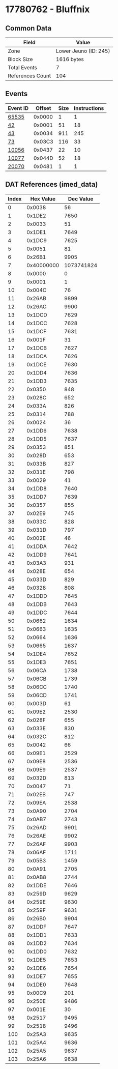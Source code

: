 # 17780762 - Bluffnix

## Common Data

| Field            | Value                 |
|------------------|-----------------------|
| Zone             | Lower Jeuno (ID: 245) |
| Block Size       | 1616 bytes            |
| Total Events     | 7                     |
| References Count | 104                   |

## Events

| Event ID            | Offset   |   Size |   Instructions |
|---------------------|----------|--------|----------------|
| [65535](./65535.md) | 0x0000   |      1 |              1 |
| [42](./42.md)       | 0x0001   |     51 |             18 |
| [43](./43.md)       | 0x0034   |    911 |            245 |
| [73](./73.md)       | 0x03C3   |    116 |             33 |
| [10056](./10056.md) | 0x0437   |     22 |             10 |
| [10077](./10077.md) | 0x044D   |     52 |             18 |
| [20070](./20070.md) | 0x0481   |      1 |              1 |

## DAT References (imed_data)

|   Index | Hex Value   |   Dec Value |
|---------|-------------|-------------|
|       0 | 0x0038      |          56 |
|       1 | 0x1DE2      |        7650 |
|       2 | 0x0033      |          51 |
|       3 | 0x1DE1      |        7649 |
|       4 | 0x1DC9      |        7625 |
|       5 | 0x0051      |          81 |
|       6 | 0x26B1      |        9905 |
|       7 | 0x40000000  |  1073741824 |
|       8 | 0x0000      |           0 |
|       9 | 0x0001      |           1 |
|      10 | 0x004C      |          76 |
|      11 | 0x26AB      |        9899 |
|      12 | 0x26AC      |        9900 |
|      13 | 0x1DCD      |        7629 |
|      14 | 0x1DCC      |        7628 |
|      15 | 0x1DCF      |        7631 |
|      16 | 0x001F      |          31 |
|      17 | 0x1DCB      |        7627 |
|      18 | 0x1DCA      |        7626 |
|      19 | 0x1DCE      |        7630 |
|      20 | 0x1DD4      |        7636 |
|      21 | 0x1DD3      |        7635 |
|      22 | 0x0350      |         848 |
|      23 | 0x028C      |         652 |
|      24 | 0x033A      |         826 |
|      25 | 0x0314      |         788 |
|      26 | 0x0024      |          36 |
|      27 | 0x1DD6      |        7638 |
|      28 | 0x1DD5      |        7637 |
|      29 | 0x0353      |         851 |
|      30 | 0x028D      |         653 |
|      31 | 0x033B      |         827 |
|      32 | 0x031E      |         798 |
|      33 | 0x0029      |          41 |
|      34 | 0x1DD8      |        7640 |
|      35 | 0x1DD7      |        7639 |
|      36 | 0x0357      |         855 |
|      37 | 0x02E9      |         745 |
|      38 | 0x033C      |         828 |
|      39 | 0x031D      |         797 |
|      40 | 0x002E      |          46 |
|      41 | 0x1DDA      |        7642 |
|      42 | 0x1DD9      |        7641 |
|      43 | 0x03A3      |         931 |
|      44 | 0x028E      |         654 |
|      45 | 0x033D      |         829 |
|      46 | 0x0328      |         808 |
|      47 | 0x1DDD      |        7645 |
|      48 | 0x1DDB      |        7643 |
|      49 | 0x1DDC      |        7644 |
|      50 | 0x0662      |        1634 |
|      51 | 0x0663      |        1635 |
|      52 | 0x0664      |        1636 |
|      53 | 0x0665      |        1637 |
|      54 | 0x1DE4      |        7652 |
|      55 | 0x1DE3      |        7651 |
|      56 | 0x06CA      |        1738 |
|      57 | 0x06CB      |        1739 |
|      58 | 0x06CC      |        1740 |
|      59 | 0x06CD      |        1741 |
|      60 | 0x003D      |          61 |
|      61 | 0x09E2      |        2530 |
|      62 | 0x028F      |         655 |
|      63 | 0x033E      |         830 |
|      64 | 0x032C      |         812 |
|      65 | 0x0042      |          66 |
|      66 | 0x09E1      |        2529 |
|      67 | 0x09E8      |        2536 |
|      68 | 0x09E9      |        2537 |
|      69 | 0x032D      |         813 |
|      70 | 0x0047      |          71 |
|      71 | 0x02EB      |         747 |
|      72 | 0x09EA      |        2538 |
|      73 | 0x0A90      |        2704 |
|      74 | 0x0AB7      |        2743 |
|      75 | 0x26AD      |        9901 |
|      76 | 0x26AE      |        9902 |
|      77 | 0x26AF      |        9903 |
|      78 | 0x06AF      |        1711 |
|      79 | 0x05B3      |        1459 |
|      80 | 0x0A91      |        2705 |
|      81 | 0x0AB8      |        2744 |
|      82 | 0x1DDE      |        7646 |
|      83 | 0x259D      |        9629 |
|      84 | 0x259E      |        9630 |
|      85 | 0x259F      |        9631 |
|      86 | 0x26B0      |        9904 |
|      87 | 0x1DDF      |        7647 |
|      88 | 0x1DD1      |        7633 |
|      89 | 0x1DD2      |        7634 |
|      90 | 0x1DD0      |        7632 |
|      91 | 0x1DE5      |        7653 |
|      92 | 0x1DE6      |        7654 |
|      93 | 0x1DE7      |        7655 |
|      94 | 0x1DE0      |        7648 |
|      95 | 0x00C9      |         201 |
|      96 | 0x250E      |        9486 |
|      97 | 0x001E      |          30 |
|      98 | 0x2517      |        9495 |
|      99 | 0x2518      |        9496 |
|     100 | 0x25A3      |        9635 |
|     101 | 0x25A4      |        9636 |
|     102 | 0x25A5      |        9637 |
|     103 | 0x25A6      |        9638 |
